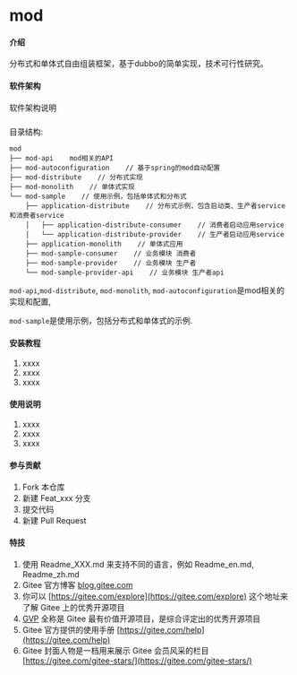 # mod

#### 介绍
分布式和单体式自由组装框架，基于dubbo的简单实现，技术可行性研究。

#### 软件架构
软件架构说明

#####
目录结构:
```
mod
├── mod-api    mod相关的API
├── mod-autoconfiguration    // 基于spring的mod自动配置
├── mod-distribute    // 分布式实现
├── mod-monolith    // 单体式实现
└── mod-sample    // 使用示例，包括单体式和分布式
    ├── application-distribute    // 分布式示例，包含启动类、生产者service和消费者service
    │   ├── application-distribute-consumer    // 消费者启动应用service
    │   └── application-distribute-provider    // 生产者启动应用service
    ├── application-monolith    // 单体式应用
    ├── mod-sample-consumer    // 业务模块 消费者
    ├── mod-sample-provider    // 业务模块 生产者
    └── mod-sample-provider-api    // 业务模块 生产者api 
```

`mod-api`,`mod-distribute`, `mod-monolith`, `mod-autoconfiguration`是mod相关的实现和配置,

`mod-sample`是使用示例，包括分布式和单体式的示例.

#### 安装教程

1.  xxxx
2.  xxxx
3.  xxxx

#### 使用说明

1.  xxxx
2.  xxxx
3.  xxxx

#### 参与贡献

1.  Fork 本仓库
2.  新建 Feat_xxx 分支
3.  提交代码
4.  新建 Pull Request


#### 特技

1.  使用 Readme\_XXX.md 来支持不同的语言，例如 Readme\_en.md, Readme\_zh.md
2.  Gitee 官方博客 [blog.gitee.com](https://blog.gitee.com)
3.  你可以 [https://gitee.com/explore](https://gitee.com/explore) 这个地址来了解 Gitee 上的优秀开源项目
4.  [GVP](https://gitee.com/gvp) 全称是 Gitee 最有价值开源项目，是综合评定出的优秀开源项目
5.  Gitee 官方提供的使用手册 [https://gitee.com/help](https://gitee.com/help)
6.  Gitee 封面人物是一档用来展示 Gitee 会员风采的栏目 [https://gitee.com/gitee-stars/](https://gitee.com/gitee-stars/)
